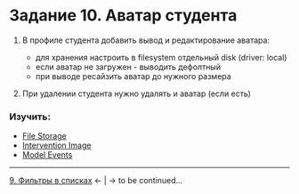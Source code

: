 # Задание 10. Аватар студента
1. В профиле студента добавить вывод и редактирование аватара:
    - для хранения настроить в filesystem отдельный disk (driver: local)
    - если аватар не загружен - выводить дефолтный
    - при выводе ресайзить аватар до нужного размера

2. При удалении студента нужно удалять и аватар (если есть)

### Изучить:
- [File Storage](https://laravel.com/docs/8.x/filesystem)
- [Intervention Image](http://image.intervention.io/)
- [Model Events](https://laravel.com/docs/8.x/eloquent#events)

---
[9. Фильтры в списках](mission-9.md) ← | → to be continued...
